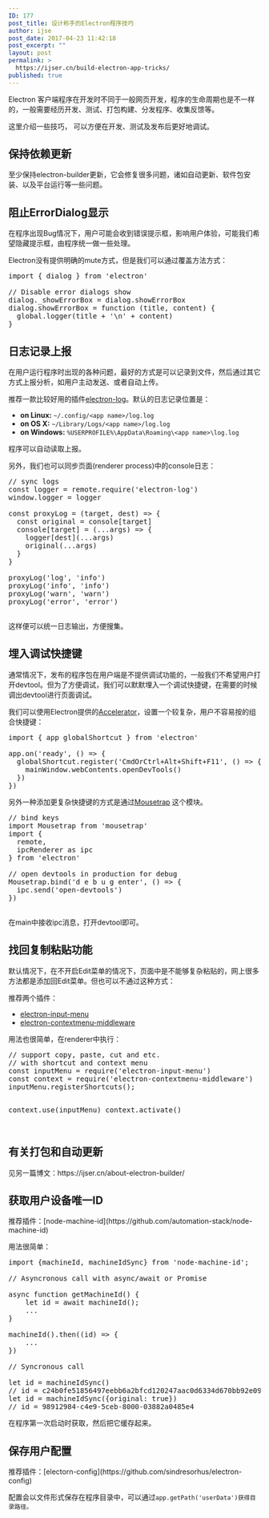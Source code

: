 ```yaml
---
ID: 177
post_title: 设计称手的Electron程序技巧
author: ijse
post_date: 2017-04-23 11:42:18
post_excerpt: ""
layout: post
permalink: >
  https://ijser.cn/build-electron-app-tricks/
published: true
---
```

Electron 客户端程序在开发时不同于一般网页开发，程序的生命周期也是不一样的，一般需要经历开发、测试、打包构建、分发程序、收集反馈等。

这里介绍一些技巧， 可以方便在开发、测试及发布后更好地调试。
<h2>保持依赖更新</h2>
至少保持electron-builder更新，它会修复很多问题，诸如自动更新、软件包安装、以及平台运行等一些问题。
<h2>阻止ErrorDialog显示</h2>
在程序出现Bug情况下，用户可能会收到错误提示框，影响用户体验，可能我们希望隐藏提示框，由程序统一做一些处理。

Electron没有提供明确的mute方式，但是我们可以通过覆盖方法方式：
<pre class="lang:js decode:true">import { dialog } from 'electron'

// Disable error dialogs show
dialog._showErrorBox = dialog.showErrorBox
dialog.showErrorBox = function (title, content) {
  global.logger(title + '\n' + content)
}</pre>
<h2>日志记录上报</h2>
在用户运行程序时出现的各种问题，最好的方式是可以记录到文件，然后通过其它方式上报分析，如用户主动发送、或者自动上传。

推荐一款比较好用的插件[electron-log](https://github.com/megahertz/electron-log)。默认的日志记录位置是：
<ul>
 	<li><strong>on Linux:</strong> <code>~/.config/&lt;app name&gt;/log.log</code></li>
 	<li><strong>on OS X:</strong> <code>~/Library/Logs/&lt;app name&gt;/log.log</code></li>
 	<li><strong>on Windows:</strong> <code>%USERPROFILE%\AppData\Roaming\&lt;app name&gt;\log.log</code></li>
</ul>
程序可以自动读取上报。

另外，我们也可以同步页面(renderer process)中的console日志：
<pre class="lang:js decode:true ">// sync logs
const logger = remote.require('electron-log')
window.logger = logger

const proxyLog = (target, dest) =&gt; {
  const original = console[target]
  console[target] = (...args) =&gt; {
    logger[dest](...args)
    original(...args)
  }
}

proxyLog('log', 'info')
proxyLog('info', 'info')
proxyLog('warn', 'warn')
proxyLog('error', 'error')

</pre>
这样便可以统一日志输出，方便搜集。
<h2>埋入调试快捷键</h2>
通常情况下，发布的程序包在用户端是不提供调试功能的，一般我们不希望用户打开devtool。但为了方便调试，我们可以默默埋入一个调试快捷键，在需要的时候调出devtool进行页面调试。

我们可以使用Electron提供的[Accelerator](https://electron.atom.io/docs/api/accelerator/)，设置一个较复杂，用户不容易按的组合快捷键：
<pre class="lang:js decode:true ">import { app globalShortcut } from 'electron'

app.on('ready', () =&gt; {
  globalShortcut.register('CmdOrCtrl+Alt+Shift+F11', () =&gt; {
    mainWindow.webContents.openDevTools()
  })
})</pre>
另外一种添加更复杂快捷键的方式是通过[Mousetrap](https://github.com/ccampbell/mousetrap) 这个模块。
<pre class="lang:js decode:true ">// bind keys
import Mousetrap from 'mousetrap'
import {
  remote,
  ipcRenderer as ipc
} from 'electron'

// open devtools in production for debug
Mousetrap.bind('d e b u g enter', () =&gt; {
  ipc.send('open-devtools')
})

</pre>
在main中接收ipc消息，打开devtool即可。
<h2>找回复制粘贴功能</h2>
默认情况下，在不开启Edit菜单的情况下，页面中是不能够复杂粘贴的，网上很多方法都是添加回Edit菜单。但也可以不通过这种方式：

推荐两个插件：
<ul>
 	<li><a href="https://github.com/parro-it/electron-input-menu">electron-input-menu</a></li>
 	<li><a href="https://github.com/parro-it/electron-contextmenu-middleware">electron-contextmenu-middleware</a></li>
</ul>
用法也很简单，在renderer中执行：
<pre class="lang:js decode:true">// support copy, paste, cut and etc.
// with shortcut and context menu
const inputMenu = require('electron-input-menu')
const context = require('electron-contextmenu-middleware')
inputMenu.registerShortcuts();

context.use(inputMenu)
context.activate()

</pre>
<h2>有关打包和自动更新</h2>
见另一篇博文：https://ijser.cn/about-electron-builder/
<h2>获取用户设备唯一ID</h2>
推荐插件：[node-machine-id](https://github.com/automation-stack/node-machine-id)

用法很简单：
<pre class="lang:js decode:true ">import {machineId, machineIdSync} from 'node-machine-id';

// Asyncronous call with async/await or Promise

async function getMachineId() {
    let id = await machineId();
    ...
}

machineId().then((id) =&gt; {
    ...
})

// Syncronous call

let id = machineIdSync()
// id = c24b0fe51856497eebb6a2bfcd120247aac0d6334d670bb92e09a00ce8169365
let id = machineIdSync({original: true})
// id = 98912984-c4e9-5ceb-8000-03882a0485e4</pre>
在程序第一次启动时获取，然后把它缓存起来。
<h2>保存用户配置</h2>
推荐插件：[electorn-config](https://github.com/sindresorhus/electron-config)

配置会以文件形式保存在程序目录中，可以通过<code>app.getPath('userData')获得目录路径。</code>

&nbsp;